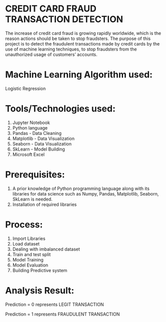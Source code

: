 # CREDIT CARD FRAUD TRANSACTION DETECTION
The increase of credit card fraud is growing rapidly worldwide, which is the reason actions should be taken to stop fraudsters. The purpose of this project is to detect the fraudulent transactions made by credit cards by the use of machine learning techniques, to stop fraudsters from the unauthorized usage of customers’ accounts.

# Machine Learning Algorithm used:
Logistic Regression

# Tools/Technologies used:
1. Jupyter Notebook
2. Python language
3. Pandas - Data Cleaning
4. Matplotlib - Data Visualization
5. Seaborn - Data Visualization
6. SkLearn - Model Building
7. Microsoft Excel

# Prerequisites:
1. A prior knowledge of Python programming language along with its libraries for data science such as Numpy, Pandas, Matplotlib, Seaborn, SkLearn is needed.
2. Installation of required libraries

# Process:
1. Import Libraries
2. Load dataset
3. Dealing with imbalanced dataset
4. Train and test split
5. Model Training
6. Model Evaluation
7. Building Predictive system

# Analysis Result:
Prediction = 0 represents LEGIT TRANSACTION

Prediction = 1 represents FRAUDULENT TRANSACTION
